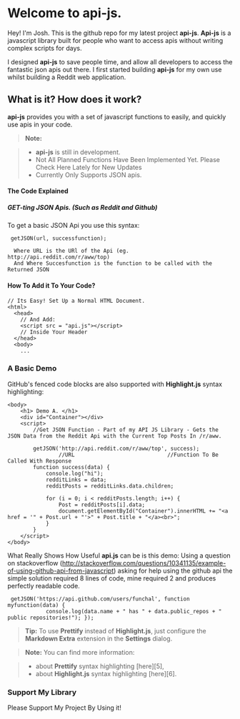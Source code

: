 Welcome to api-js.
===================


Hey! I'm Josh. This is the github repo for my latest project **api-js**. **Api-js** is a javascript library built for people who want to access apis without writing complex scripts for days.

I designed **api-js** to save people time, and allow all developers to access the fantastic json apis out there. I first started building **api-js** for my own use whilst building a Reddit web application.

What is it? How does it work?
-------------

**api-js** provides you with a set of javascript functions to easily, and quickly use apis in your code.

> **Note:**

> - **api-js** is still in development.
> - Not All Planned Functions Have Been Implemented Yet. Please Check Here Lately for New Updates
> - Currently Only Supports JSON apis.

#### The Code Explained
##### GET-ting JSON Apis. (Such as Reddit and Github)
  To get a basic JSON Api you use this syntax:
  ```
   getJSON(url, successfunction);
   ```
      Where URL is the URl of the Api (eg. http://api.reddit.com/r/aww/top)
      And Where Succesfunction is the function to be called with the Returned JSON
#### <i class="icon-file"></i> How To Add it To Your Code?

```
// Its Easy! Set Up a Normal HTML Document.
<html>
  <head>
    // And Add:
    <script src = "api.js"></script>
    // Inside Your Header
  </head>
  <body>
    ...
```

### A Basic Demo

GitHub's fenced code blocks are also supported with **Highlight.js** syntax highlighting:

```
<body>
    <h1> Demo A. </h1>
    <div id="Container"></div>
    <script>
        //Get JSON Function - Part of my API JS Library - Gets the JSON Data from the Reddit Api with the Current Top Posts In /r/aww.

        getJSON('http://api.reddit.com/r/aww/top', success);
                //URL                             //Function To Be Called With Response
        function success(data) {
            console.log("hi");
            redditLinks = data;
            redditPosts = redditLinks.data.children;

            for (i = 0; i < redditPosts.length; i++) {
                Post = redditPosts[i].data;
                document.getElementById("Container").innerHTML += "<a href = '" + Post.url + "'>" + Post.title + "</a><br>";
            }
        }
    </script>
</body>
```
What Really Shows How Useful **api.js** can be is this demo:
  Using a question on stackoverflow (http://stackoverflow.com/questions/10341135/example-of-using-github-api-from-javascript) asking for help using the github api the simple solution required 8 lines of code, mine required 2 and produces perfectly readable code.
```
 getJSON('https://api.github.com/users/funchal', function myfunction(data) {
            console.log(data.name + " has " + data.public_repos + " public repositories!"); });
```
> **Tip:** To use **Prettify** instead of **Highlight.js**, just configure the **Markdown Extra** extension in the <i class="icon-cog"></i> **Settings** dialog.

> **Note:** You can find more information:

> - about **Prettify** syntax highlighting [here][5],
> - about **Highlight.js** syntax highlighting [here][6].


### Support My Library

Please Support My Project By Using it!

